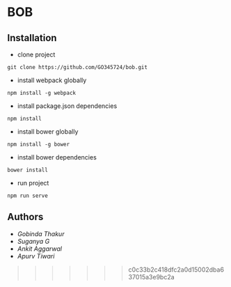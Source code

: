 # BOB

## Installation

* clone project
```
git clone https://github.com/GO345724/bob.git
```
* install webpack globally
```
npm install -g webpack
```
* install package.json dependencies
```
npm install
```
* install bower globally
```
npm install -g bower
```
* install bower dependencies
```
bower install
```
* run project
```
npm run serve
```

## Authors

* *Gobinda Thakur*
* *Suganya G*
* *Ankit Aggarwal*
* *Apurv Tiwari*
>>>>>>> c0c33b2c418dfc2a0d15002dba637015a3e9bc2a
